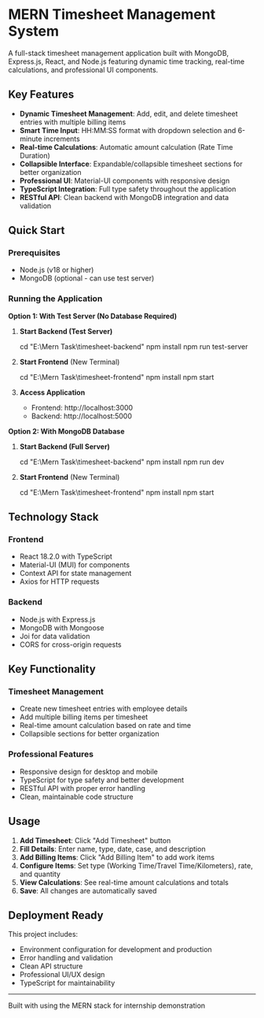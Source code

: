 # MERN Timesheet Management System

A full-stack timesheet management application built with MongoDB, Express.js, React, and Node.js featuring dynamic time tracking, real-time calculations, and professional UI components.

##  Key Features

- **Dynamic Timesheet Management**: Add, edit, and delete timesheet entries with multiple billing items
- **Smart Time Input**: HH:MM:SS format with dropdown selection and 6-minute increments
- **Real-time Calculations**: Automatic amount calculation (Rate  Time Duration)
- **Collapsible Interface**: Expandable/collapsible timesheet sections for better organization
- **Professional UI**: Material-UI components with responsive design
- **TypeScript Integration**: Full type safety throughout the application
- **RESTful API**: Clean backend with MongoDB integration and data validation

##  Quick Start

### Prerequisites
- Node.js (v18 or higher)
- MongoDB (optional - can use test server)

### Running the Application

**Option 1: With Test Server (No Database Required)**

1. **Start Backend (Test Server)**

   cd "E:\Mern Task\timesheet-backend"
   npm install
   npm run test-server

   
2. **Start Frontend** (New Terminal)

    cd "E:\Mern Task\timesheet-frontend"
   npm install
   npm start
   

4. **Access Application**
   - Frontend: http://localhost:3000
   - Backend: http://localhost:5000

**Option 2: With MongoDB Database**

1. **Start Backend (Full Server)**

   cd "E:\Mern Task\timesheet-backend"
   npm install
   npm run dev


2. **Start Frontend** (New Terminal)

   cd "E:\Mern Task\timesheet-frontend"
   npm install
   npm start


##  Technology Stack

### Frontend
- React 18.2.0 with TypeScript
- Material-UI (MUI) for components
- Context API for state management
- Axios for HTTP requests

### Backend
- Node.js with Express.js
- MongoDB with Mongoose
- Joi for data validation
- CORS for cross-origin requests

##  Key Functionality

### Timesheet Management
- Create new timesheet entries with employee details
- Add multiple billing items per timesheet
- Real-time amount calculation based on rate and time
- Collapsible sections for better organization

### Professional Features
- Responsive design for desktop and mobile
- TypeScript for type safety and better development
- RESTful API with proper error handling
- Clean, maintainable code structure

##  Usage

1. **Add Timesheet**: Click "Add Timesheet" button
2. **Fill Details**: Enter name, type, date, case, and description
3. **Add Billing Items**: Click "Add Billing Item" to add work items
4. **Configure Items**: Set type (Working Time/Travel Time/Kilometers), rate, and quantity
5. **View Calculations**: See real-time amount calculations and totals
6. **Save**: All changes are automatically saved

##  Deployment Ready

This project includes:
- Environment configuration for development and production
- Error handling and validation
- Clean API structure
- Professional UI/UX design
- TypeScript for maintainability

---

Built with  using the MERN stack for internship demonstration
